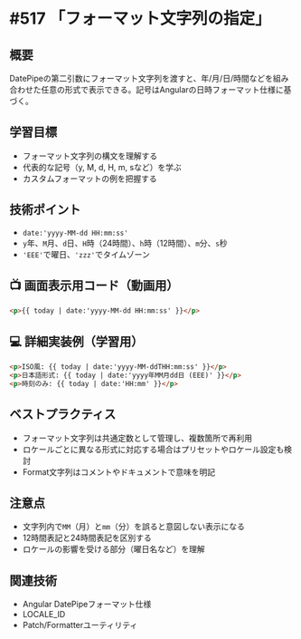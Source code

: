 # #517 「フォーマット文字列の指定」

## 概要
DatePipeの第二引数にフォーマット文字列を渡すと、年/月/日/時間などを組み合わせた任意の形式で表示できる。記号はAngularの日時フォーマット仕様に基づく。

## 学習目標
- フォーマット文字列の構文を理解する
- 代表的な記号（y, M, d, H, m, sなど）を学ぶ
- カスタムフォーマットの例を把握する

## 技術ポイント
- `date:'yyyy-MM-dd HH:mm:ss'`
- `y`年、`M`月、`d`日、`H`時（24時間）、`h`時（12時間）、`m`分、`s`秒
- `'EEE'`で曜日、`'zzz'`でタイムゾーン

## 📺 画面表示用コード（動画用）
```html
<p>{{ today | date:'yyyy-MM-dd HH:mm:ss' }}</p>
```

## 💻 詳細実装例（学習用）
```html
<p>ISO風: {{ today | date:'yyyy-MM-ddTHH:mm:ss' }}</p>
<p>日本語形式: {{ today | date:'yyyy年MM月dd日 (EEE)' }}</p>
<p>時刻のみ: {{ today | date:'HH:mm' }}</p>
```

## ベストプラクティス
- フォーマット文字列は共通定数として管理し、複数箇所で再利用
- ロケールごとに異なる形式に対応する場合はプリセットやロケール設定も検討
- Format文字列はコメントやドキュメントで意味を明記

## 注意点
- 文字列内で`MM`（月）と`mm`（分）を誤ると意図しない表示になる
- 12時間表記と24時間表記を区別する
- ロケールの影響を受ける部分（曜日名など）を理解

## 関連技術
- Angular DatePipeフォーマット仕様
- LOCALE_ID
- Patch/Formatterユーティリティ
